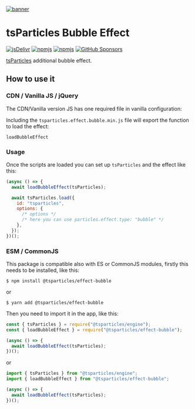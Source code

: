 [![banner](https://particles.js.org/images/banner3.png)](https://particles.js.org)

# tsParticles Bubble Effect

[![jsDelivr](https://data.jsdelivr.com/v1/package/npm/@tsparticles/effect-bubble/badge)](https://www.jsdelivr.com/package/npm/@tsparticles/effect-bubble)
[![npmjs](https://badge.fury.io/js/@tsparticles/effect-bubble.svg)](https://www.npmjs.com/package/@tsparticles/effect-bubble)
[![npmjs](https://img.shields.io/npm/dt/@tsparticles/effect-bubble)](https://www.npmjs.com/package/@tsparticles/effect-bubble) [![GitHub Sponsors](https://img.shields.io/github/sponsors/matteobruni)](https://github.com/sponsors/matteobruni)

[tsParticles](https://github.com/tsparticles/tsparticles) additional bubble effect.

## How to use it

### CDN / Vanilla JS / jQuery

The CDN/Vanilla version JS has one required file in vanilla configuration:

Including the `tsparticles.effect.bubble.min.js` file will export the function to load the effect:

```text
loadBubbleEffect
```

### Usage

Once the scripts are loaded you can set up `tsParticles` and the effect like this:

```javascript
(async () => {
  await loadBubbleEffect(tsParticles);

  await tsParticles.load({
    id: "tsparticles",
    options: {
      /* options */
      /* here you can use particles.effect.type: "bubble" */
    },
  });
})();
```

### ESM / CommonJS

This package is compatible also with ES or CommonJS modules, firstly this needs to be installed, like this:

```shell
$ npm install @tsparticles/effect-bubble
```

or

```shell
$ yarn add @tsparticles/effect-bubble
```

Then you need to import it in the app, like this:

```javascript
const { tsParticles } = require("@tsparticles/engine");
const { loadBubbleEffect } = require("@tsparticles/effect-bubble");

(async () => {
  await loadBubbleEffect(tsParticles);
})();
```

or

```javascript
import { tsParticles } from "@tsparticles/engine";
import { loadBubbleEffect } from "@tsparticles/effect-bubble";

(async () => {
  await loadBubbleEffect(tsParticles);
})();
```
